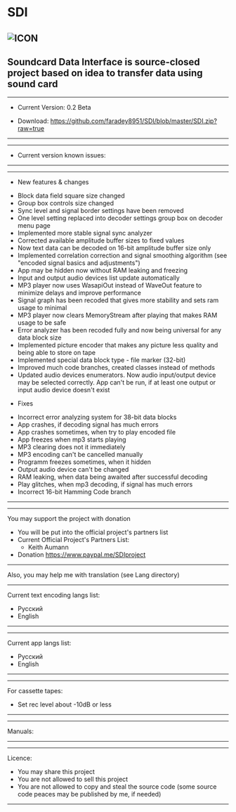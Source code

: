 # SDI 
![ICON](https://i112.fastpic.ru/big/2020/0527/15/8ee92ed9e628774e94b9de0538401315.png)
-----------------------------
Soundcard Data Interface is source-closed project based on idea to transfer data using sound card
-----------------------------

-----------------------------
* Current Version: 0.2 Beta
- Download: https://github.com/faradey8951/SDI/blob/master/SDI.zip?raw=true
-----------------------------

-----------------------------
* Current version known issues:

-----------------------------
-----------------------------
* New features & changes
 - Block data field square size changed
 - Group box controls size changed
 - Sync level and signal border settings have been removed
 - One level setting replaced into decoder settings group box on decoder menu page
 - Implemented more stable signal sync analyzer
 - Corrected available amplitude buffer sizes to fixed values
 - Now text data can be decoded on 16-bit amplitude buffer size only
 - Implemented correlation correction and signal smoothing algorithm (see "encoded signal basics and adjustments")
 - App may be hidden now without RAM leaking and freezing
 - Input and output audio devices list update automatically
 - MP3 player now uses WasapiOut instead of WaveOut feature to minimize delays and improve performance
 - Signal graph has been recoded that gives more stability and sets ram usage to minimal 
 - MP3 player now clears MemoryStream after playing that makes RAM usage to be safe
 - Error analyzer has been recoded fully and now being universal for any data block size
 - Implemented picture encoder that makes any picture less quality and being able to store on tape
 - Implemented special data block type - file marker (32-bit)
 - Improved much code branches, created classes instead of methods
 - Updated audio devices enumerators. Now audio input/output device may be selected correctly. App can't be run, if at least one output or input audio device doesn't exist

* Fixes
 - Incorrect error analyzing system for 38-bit data blocks
 - App crashes, if decoding signal has much errors
 - App crashes sometimes, when try to play encoded file
 - App freezes when mp3 starts playing
 - MP3 clearing does not it immediately
 - MP3 encoding can't be cancelled manually
 - Programm freezes sometimes, when it hidden
 - Output audio device can't be changed
 - RAM leaking, when data being awaited after successful decoding
 - Play glitches, when mp3 decoding, if signal has much errors
 - Incorrect 16-bit Hamming Code branch
-----------------------------

-----------------------------
You may support the project with donation
- You will be put into the official project's partners list
- Current Official Project's Partners List:
  * Keith Aumann
- Donation https://www.paypal.me/SDIproject
-----------------------------

Also, you may help me with translation (see Lang directory)

-----------------------------
Current text encoding langs list:
- Русский
- English
-----------------------------

-----------------------------
Current app langs list:
- Русский
- English
-----------------------------

-----------------------------
For cassette tapes:
- Set rec level about -10dB or less
-----------------------------

-----------------------------
Manuals:

-----------------------------

-----------------------------
Licence:
- You may share this project
- You are not allowed to sell this project
- You are not allowed to copy and steal the source code (some source code peaces may be published by me, if needed)
-----------------------------
